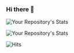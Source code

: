 ### Hi there 👋

![Your Repository's Stats](https://github-readme-stats.vercel.app/api/top-langs/?username=ElectraPort&theme=blue-green)

![Your Repository's Stats](https://github-readme-stats.vercel.app/api?username=ElectraPort&show_icons=true)

![Hits](https://hitcounter.pythonanywhere.com/count/tag.svg?url=https://github.com/ElectraPort)
<!--
**ElectraPort/ElectraPort** is a ✨ _special_ ✨ repository because its `README.md` (this file) appears on your GitHub profile.

Here are some ideas to get you started:

- 🔭 I’m currently working on ...
- 🌱 I’m currently learning ...
- 👯 I’m looking to collaborate on ...
- 🤔 I’m looking for help with ...
- 💬 Ask me about ...
- 📫 How to reach me: ...
- 😄 Pronouns: ...
- ⚡ Fun fact: ...
-->
